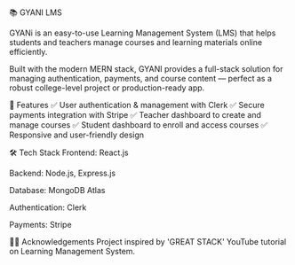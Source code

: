 📚 GYANI LMS

GYANi is an easy-to-use Learning Management System (LMS) that helps students and teachers manage courses and learning materials online efficiently.

Built with the modern MERN stack, GYANI provides a full-stack solution for managing authentication, payments, and course content — perfect as a robust college-level project or production-ready app.

🔷 Features
✅ User authentication & management with Clerk
✅ Secure payments integration with Stripe
✅ Teacher dashboard to create and manage courses
✅ Student dashboard to enroll and access courses
✅ Responsive and user-friendly design

🛠️ Tech Stack
Frontend: React.js

Backend: Node.js, Express.js

Database: MongoDB Atlas

Authentication: Clerk

Payments: Stripe

🔷📖 Acknowledgements 
Project inspired by 'GREAT STACK' YouTube tutorial on Learning Management System.
